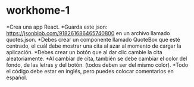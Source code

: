 # workhome-1

*Crea una app React.
*Guarda este json: https://jsonblob.com/918261686465740800 en un archivo llamado quotes.json.
*Debes crear un componente llamado QuoteBox que esté centrado, el cuál debe mostrar una cita al azar al momento de cargar la aplicación.
*Debes crear un botón que al dar clic cambie la cita aleatoriamente.
*Al cambiar de cita, también se debe cambiar el color del fondo, de las letras y del botón. (todos deben ser del mismo color).
*Todo el código debe estar en inglés, pero puedes colocar comentarios en español.

